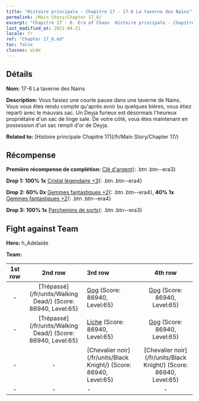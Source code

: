 ```yaml
---
title: "Histoire principale - Chapitre 17 - 17-6 La taverne des Nains"
permalink: /Main Story/Chapter 17_6/
excerpt: "Chapitre 17 - 6. Era of Chaos  Histoire principale - Chapitre 17_6. 17-6 La taverne des Nains"
last_modified_at: 2021-04-21
locale: fr
ref: "Chapter 17_6.md"
toc: false
classes: wide
---
```


## Détails

 **Nom:** 17-6 La taverne des Nains

 **Description:** Vous faisiez une courte pause dans une taverne de Nains. Vous vous êtes rendu compte qu'après avoir bu quelques bières, vous étiez reparti avec le mauvais sac. Un Deyja furieux est désormais l'heureux propriétaire d'un sac de linge sale. De votre côté, vous êtes maintenant en possession d'un sac rempli d'or de Deyja.

 **Related to:** [Histoire principale Chapitre 17](/fr/Main Story/Chapter 17/)

## Récompense

 **Première récompense de complétion:** [Clé d'argent](/fr/Items/con_693/){: .btn .btn--era3}

 **Drop 1:** **100% 1x** [Cristal légendaire +3](/fr/Items/mat_59/){: .btn .btn--era4}

 **Drop 2:** **60% 0x** [Gemmes fantastiques +2](/fr/Items/mat_51/){: .btn .btn--era4}, **40% 1x** [Gemmes fantastiques +2](/fr/Items/mat_51/){: .btn .btn--era4}

 **Drop 3:** **100% 1x** [Parchemins de sorts](/fr/Items/con_694/){: .btn .btn--era3}


## Fight against Team
 **Hero:** h_Adelaide

 **Team:**


  | 1st row | 2nd row | 3rd row | 4th row |
  |:----:|:----:|:----|:----:|
  | - | [Trépassé](/fr/units/Walking Dead/) (Score: 86940, Level:65)  | [Gog](/fr/units/Gog/) (Score: 86940, Level:65)  | [Gog](/fr/units/Gog/) (Score: 86940, Level:65)  |
  | - | [Trépassé](/fr/units/Walking Dead/) (Score: 86940, Level:65)  | [Liche](/fr/units/Lich/) (Score: 86940, Level:65)  | [Gog](/fr/units/Gog/) (Score: 86940, Level:65)  |
  | - | - | [Chevalier noir](/fr/units/Black Knight/) (Score: 86940, Level:65)  | [Chevalier noir](/fr/units/Black Knight/) (Score: 86940, Level:65)  |
  | - | - | - | - |



